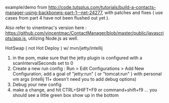 
example/demo from http://code.tutsplus.com/tutorials/build-a-contacts-manager-using-backbonejs-part-1--net-24277,
with patches and fixes ( use cases from part 4 have not been flushed out yet ).


Also refer to vinentmac's version here : https://github.com/vincentmac/ContactManager/blob/master/public/javascripts/app.js, 
utilizing Node.js as well.

HotSwap ( not Hot Deploy )  w/ mvn/jetty/intellij
1) in the pom, make sure that the jetty plugin is configured with a scanIntervalSeconds set to 0
2) Create a new run config : Run > Edit Configurations > Add New Configuration, add a goal of "jetty:run" ( or "tomcat:run" ) with personal vm args (intellij 11+ doesn't need you to add debug options)
3) Debug your new config
4) make a change, and hit CTRL+SHIFT+F9 or command+shift+f9 ... you should see a little green box show up in the bottom

